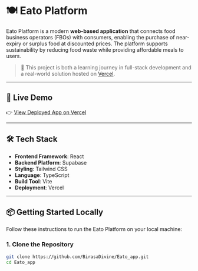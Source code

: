 # 🍽️ Eato Platform

Eato Platform is a modern **web-based application** that connects food business operators (FBOs) with consumers, enabling the purchase of near-expiry or surplus food at discounted prices. The platform supports sustainability by reducing food waste while providing affordable meals to users.

> 🧪 This project is both a learning journey in full-stack development and a real-world solution hosted on [Vercel](https://eato-platform.vercel.app/).

---

## 🚀 Live Demo

👉 [View Deployed App on Vercel](https://eato-platform.vercel.app/)

---

## 🛠️ Tech Stack

- **Frontend Framework**: React
- **Backend Platform**: Supabase
- **Styling**: Tailwind CSS
- **Language**: TypeScript
- **Build Tool**: Vite
- **Deployment**: Vercel

---

## 📦 Getting Started Locally

Follow these instructions to run the Eato Platform on your local machine:

### 1. Clone the Repository

```bash
git clone https://github.com/BirasaDivine/Eato_app.git
cd Eato_app
